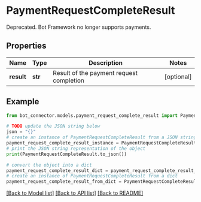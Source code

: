 # PaymentRequestCompleteResult

Deprecated. Bot Framework no longer supports payments.

## Properties

Name | Type | Description | Notes
------------ | ------------- | ------------- | -------------
**result** | **str** | Result of the payment request completion | [optional] 

## Example

```python
from bot_connector.models.payment_request_complete_result import PaymentRequestCompleteResult

# TODO update the JSON string below
json = "{}"
# create an instance of PaymentRequestCompleteResult from a JSON string
payment_request_complete_result_instance = PaymentRequestCompleteResult.from_json(json)
# print the JSON string representation of the object
print(PaymentRequestCompleteResult.to_json())

# convert the object into a dict
payment_request_complete_result_dict = payment_request_complete_result_instance.to_dict()
# create an instance of PaymentRequestCompleteResult from a dict
payment_request_complete_result_from_dict = PaymentRequestCompleteResult.from_dict(payment_request_complete_result_dict)
```
[[Back to Model list]](../README.md#documentation-for-models) [[Back to API list]](../README.md#documentation-for-api-endpoints) [[Back to README]](../README.md)


